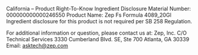  
 
 
California – Product Right-To-Know Ingredient Disclosure 
Material Number: 000000000000246550 
Product Name: Zep Fs Formula 4089_20Gl 
Ingredient disclosure for this product is not required per SB 258 Regulation. 
 
For additional information or question, please contact us at: 
Zep, Inc. 
C/O Technical Services 
3330 Cumberland Blvd. SE, Ste 700 
Atlanta, GA 30339 
Email: asktech@zep.com 
 
 
 
 
